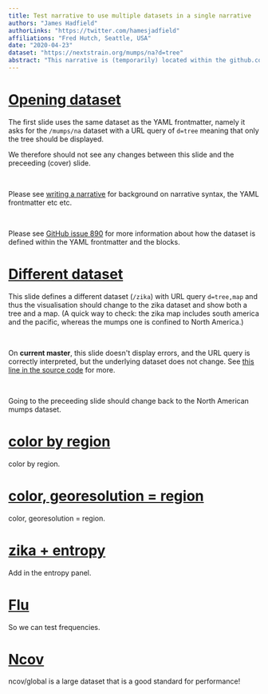 ```yaml
---
title: Test narrative to use multiple datasets in a single narrative
authors: "James Hadfield"
authorLinks: "https://twitter.com/hamesjadfield"
affiliations: "Fred Hutch, Seattle, USA"
date: "2020-04-23"
dataset: "https://nextstrain.org/mumps/na?d=tree"
abstract: "This narrative is (temporarily) located within the github.com/nextstrain/narratives repo, but will probably be moved into the auspice repo shortly. It is intended to be used during development of multiple-dataset functionality, and after this is done may be used for testing purposes."
---
```



# [Opening dataset](https://nextstrain.org/mumps/na?d=tree)

The first slide uses the same dataset as the YAML frontmatter, namely it asks for the `/mumps/na` dataset with
a URL query of `d=tree` meaning that only the tree should be displayed.

We therefore should not see any changes between this slide and the preceeding (cover) slide.

<br/>

Please see [writing a narrative](https://nextstrain.github.io/auspice/narratives/how-to-write) for background on narrative syntax, the YAML frontmatter etc etc.

<br/>

Please see [GitHub issue 890](https://github.com/nextstrain/auspice/issues/890) for more information about how the dataset is defined within the YAML frontmatter and the blocks.

# [Different dataset](https://nextstrain.org/zika?d=tree,map)

This slide defines a different dataset (`/zika`) with URL query `d=tree,map` and thus the visualisation should change to the zika dataset and show both a tree and a map. (A quick way to check: the zika map includes south america and the pacific, whereas the mumps one is confined to North America.)

<br/>

On **current master**, this slide doesn't display errors, and the URL query is correctly interpreted, but the underlying dataset does not change. See [this line in the source code](https://github.com/nextstrain/auspice/blob/master/src/components/narrative/index.js#L57) for more.


<br/>

Going to the preceeding slide should change back to the North American mumps dataset.

# [color by region](https://nextstrain.org/zika?d=tree,map&c=region)
color by region.

# [color, georesolution = region](https://nextstrain.org/zika?d=tree,map&c=region&r=region)
color, georesolution = region.

# [zika + entropy](https://nextstrain.org/zika?d=tree,map,entropy)
Add in the entropy panel.

# [Flu](https://nextstrain.org/flu/seasonal/h3n2/ha/2y)
So we can test frequencies.

# [Ncov](https://nextstrain.org/ncov/global)
ncov/global is a large dataset that is a good standard for performance!
